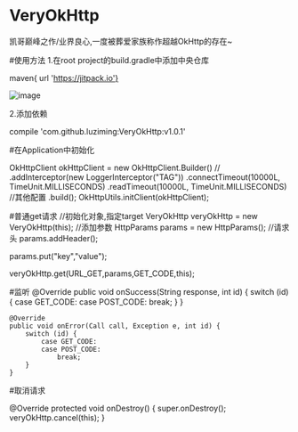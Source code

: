 # VeryOkHttp
凯哥巅峰之作/业界良心,一度被葬爱家族称作超越OkHttp的存在~


#使用方法
1.在root project的build.gradle中添加中央仓库

  maven{ url 'https://jitpack.io'}
 
  ![image](https://github.com/luziming/VeryOkHttp/raw/master/images/maven.png)
  
2.添加依赖

  compile 'com.github.luziming:VeryOkHttp:v1.0.1'
  
#在Application中初始化

OkHttpClient okHttpClient = new OkHttpClient.Builder()
                //                .addInterceptor(new LoggerInterceptor("TAG"))
                .connectTimeout(10000L, TimeUnit.MILLISECONDS)
                .readTimeout(10000L, TimeUnit.MILLISECONDS)
                //其他配置
                .build();
        OkHttpUtils.initClient(okHttpClient);
        
#普通get请求
 //初始化对象,指定target
 VeryOkHttp veryOkHttp = new VeryOkHttp(this);
 //添加参数
 HttpParams params = new HttpParams();
 //请求头
 params.addHeader();
 
 params.put("key","value");
 
 veryOkHttp.get(URL_GET,params,GET_CODE,this);
 
 
 #监听
 @Override
    public void onSuccess(String response, int id) {
        switch (id) {
            case GET_CODE:
            case POST_CODE:
                break;
        }
    }

    @Override
    public void onError(Call call, Exception e, int id) {
        switch (id) {
            case GET_CODE:
            case POST_CODE:
                break;
        }
    }
    
    
    
  #取消请求
  
  @Override
    protected void onDestroy() {
        super.onDestroy();
        veryOkHttp.cancel(this);
    }
